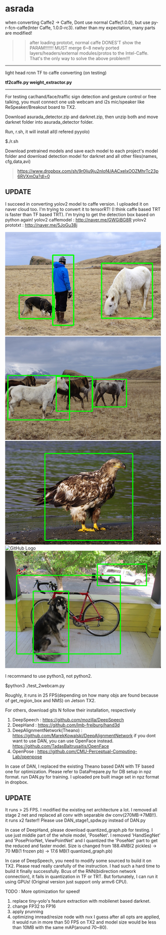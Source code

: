 # asrada

when converting Caffe2 -> Caffe, 
Dont use normal Caffe(1.0.0), but use py-r-fcn-caffe(Inter Caffe, 1.0.0-rc3). 
rather than my expectation, many parts are modified!
>> after loading prototxt, normal caffe DONES'T show the PARAM!!!!!!!
MUST merge 6~8 newly ported layers/headers/external modules/protos to the Intel-Caffe.
That's the only way to solve the above problem!!!

-----------------------------------------------------------------------------------------------------------------------------

light head rcnn TF to caffe converting (on testing)

**tf2caffe.py
weight_extractor.py**

-----------------------------------------------------------------------------------------------------------------------------
For testing car/hand/face/traffic sign detection and gesture control or free talking, you must connect one usb webcam and i2s mic/speaker like ReSpeaker/Breakout board to TX2.

Download asurada_detector.zip and darknet.zip, then unzip both and move darknet folder into asurada_detector folder. 

Run, r.sh, it will install all(I refered pyyolo)

$./r.sh

Download pretrained models and save each model to each project's model folder
and download detection model for darknet and all other files(names, cfg,data,avi)
> https://www.dropbox.com/sh/9r0lju9ju2nlof4/AACxeIxOOZMhrTc23p6RVXmOa?dl=0


## UPDATE
I succeed in converting yolov2 model to caffe version. I uploaded it on naver cloud too. I'm trying to  convert it to tensorRT! (I think  caffe based TRT is faster than TF based TRT). I'm trying to get the detection box based on python again!
yolov2 caffemodel : http://naver.me/GWGiBG8R
yolov2 prototxt : http://naver.me/5JoGu38j

![GitHub Logo](/NMS/person_results.png) 
![GitHub Logo](/NMS/horses_results.png) 
![GitHub Logo](/NMS/eagle_results.png) 
![GitHub Logo](/NMS/giraffe_results.png) 
![GitHub Logo](/NMS/dog_results.png) 





I  recommand to use python3, not python2. 

$python3 ./test_2webcam.py

Roughly, it runs in 25 FPS(depending on how many objs are found because of get_region_box and NMS) on Jetson TX2.

For others, download gits N follow their installation, respectively
1. DeepSpeech : https://github.com/mozilla/DeepSpeech
2. DeepHand : https://github.com/lmb-freiburg/hand3d
3. DeepAlignmentNetwork(Theano) : https://github.com/MarekKowalski/DeepAlignmentNetwork
    if you dont want to use DAN, you can use OpenFace instead. 
    https://github.com/TadasBaltrusaitis/OpenFace
4. OpenPose : https://github.com/CMU-Perceptual-Computing-Lab/openpose

In case of DAN, I replaced the existing Theano based DAN with TF based one for optimization. Please refer to DataPrepare.py for DB setup in npz format. run DAN.py for training. I uploaded pre built image set in npz format in dropbox. 

## UPDATE
It runs > 25 FPS. I modified the existing net architecture a lot. I removed all stage 2 net and replaced all conv with separable dw conv(270MB->7MB!!). it runs x2 faster!!
Please use DAN_stage1_spdw.py instead of DAN.py
 
In case of DeepHand, please download quantized_graph.pb for testing. 
 I use just middle part of the whole model, 'PoseNet'. I removed 'HandSegNet' and 'PosePriorNet, ViewPointNet' and I quantized the 'PoseNet' part to get the reduced and faster model. Size is changed from 188.4MB(2 pickles) -> 70 MB(1 frozen pb) -> 17.6 MB(1 quantized_graph.pb)

In case of DeepSpeech, you need to modify some sourced to build it on TX2. Please read really carefully of the instruction. 
I had such a hard time to build it finally successfully. 
Bcus of the RNN(bidirection network connection), it fails in quantization in TF or TRT. But fortunately, I can run it using GPUs! (Original version just support only armv6 CPU).

TODO : More optimization for speed!

1. replace tiny-yolo's feature extraction with mobilenet based darknet. 
2. change FP32 to FP16
3. apply prunning
4. optimizing imread/resize node with nvx 
I guess after all opts are applied, it would run in more than 50 FPS on TX2 and model size would be less than 10MB with the same mAP(around 70~80). 
 
